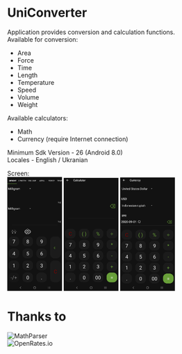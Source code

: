 # UniConverter
Application provides conversion and calculation functions.    
Available for conversion: 
- Area   
- Force 
- Time 
- Length 
- Temperature 
- Speed   
- Volume    
- Weight  
     
Available calculators:  
- Math  
- Currency (require Internet connection)  
     
Minimum Sdk Version - 26 (Android 8.0)       
Locales - English / Ukranian      
    
Screen:  
<img src="https://github.com/AShunevich/UniConverter/blob/master/Screens/Screenshot_20200901-204606_UniConverter.jpg" width="25%" height="30%" > <img src="https://github.com/AShunevich/UniConverter/blob/master/Screens/Screenshot_20200901-204614_UniConverter.jpg" width="25%" height="30%" > <img  src="https://github.com/AShunevich/UniConverter/blob/master/Screens/Screenshot_20200901-204626_UniConverter.jpg" width="25%" height="30%" >     

# Thanks to 
![MathParser]("http://mathparser.org/")     
![OpenRates.io]("https://openrates.io/")  
